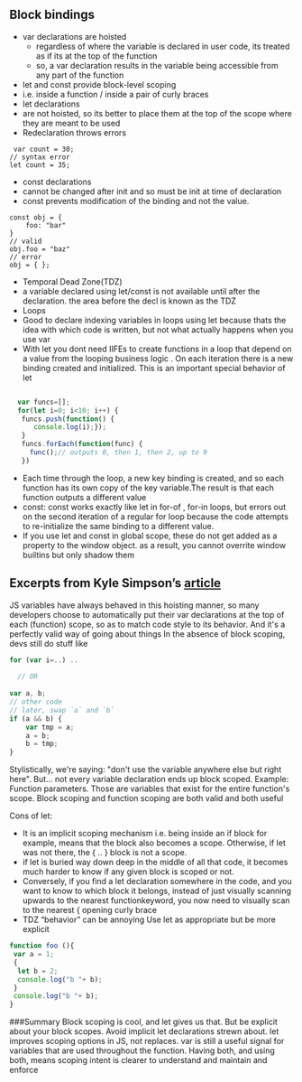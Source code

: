 ## Block bindings

 - var declarations are hoisted
	 - regardless of where the variable is declared in user code, its treated as if its at the top of the function
	 - so, a var declaration results in the variable being accessible from any part of the function
 - let and const provide block-level scoping
  - i.e. inside a function / inside a pair of curly braces
 - let declarations 
  - are not hoisted, so its better to place them at the top of the scope where they are meant to be used
 - Redeclaration throws errors
 ```
  var count = 30;
 // syntax error
 let count = 35;
 
 ```
 - const declarations
 -  cannot be changed after init and so must be init at time of declaration
 - const prevents modification of the binding and not the value.
  ```
  const obj = { 
      foo: "bar"
  }
  // valid
  obj.foo = "baz"
  // error
  obj = { }; 
  
  ```
 - Temporal Dead Zone(TDZ)
  - a variable declared using let/const is not available until after the declaration. the area before the decl is known as the TDZ
 - Loops
  - Good to declare indexing variables in loops using let because thats the idea with which code is written, but not what actually happens when you use var
  -  With let you dont need IIFEs to create functions in a loop that depend on a value from the looping business logic . On each iteration there is a new binding created and initialized. This is an important special behavior of let
```javascript

  var funcs=[];
  for(let i=0; i<10; i++) {
   funcs.push(function() {
      console.log(i);});
   }
   funcs.forEach(function(func) {
     func();// outputs 0, then 1, then 2, up to 9
   })
```   
 
  - Each time through the loop, a new key binding is created, and so each function has its own copy of the key variable.The result is that each function outputs a different value
   - const: const works exactly like let in for-of , for-in loops, but errors out on the second iteration of a regular for loop because the code attempts to re-initialize the same binding to a different value.
 -  If you use let and const in global scope, these do not get added as a property to the window object. as a result, you cannot overrite window builtins but only shadow them


## Excerpts from Kyle Simpson’s [article](https://davidwalsh.name/for-and-against-let) 
JS variables have always behaved in this hoisting manner, so many developers choose to automatically put their var declarations at the top of each (function) scope, so as to match code style to its behavior. And it's a perfectly valid way of going about things
In the absence of block scoping, devs still do stuff like

```javascript
for (var i=..) ..
  
  // OR
  
var a, b;
// other code
// later, swap `a` and `b`
if (a && b) {
    var tmp = a;
    a = b;
    b = tmp;
}
```
Stylistically, we're saying: "don't use the variable anywhere else but right here".
But…
not every variable declaration ends up block scoped.
Example:  Function parameters. Those are variables that exist for the entire function's scope. 
Block scoping and function scoping are both valid and both useful

Cons of let: 

 -  It is an implicit scoping mechanism i.e. being inside an if block for example, means that the block also becomes a scope. Otherwise, if let was not there, the { .. } block is not a scope.
 - if let is buried way down deep in the middle of all that code, it becomes much harder to know if any given block is scoped or not.
 - Conversely, if you find a let declaration somewhere in the code, and you want to know to which block it belongs, instead of just visually scanning upwards to the nearest functionkeyword, you now need to visually scan to the nearest { opening curly brace
 - TDZ “behavior” can be annoying
Use let as appropriate but be more explicit
```javascript
function foo (){
 var a = 1;
 {
  let b = 2;
  console.log("b "+ b);
 }
 console.log("b "+ b);
}
```

###Summary
Block scoping is cool, and let gives us that. But be explicit about your block scopes. Avoid implicit let declarations strewn about.
let improves scoping options in JS, not replaces. var is still a useful signal for variables that are used throughout the function. Having both, and using both, means scoping intent is clearer to understand and maintain and enforce
